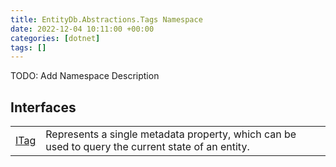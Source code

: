 ```yaml
---
title: EntityDb.Abstractions.Tags Namespace
date: 2022-12-04 10:11:00 +00:00
categories: [dotnet]
tags: []
---
```



TODO: Add Namespace Description

## Interfaces
<table><tr><td><!--/posts/dotnet-entitydb-abstractions-tags-itag--><a href='#'>ITag</a></td><td>
Represents a single metadata property, which can be used to query the current state of an entity.
</td></tr></table>
